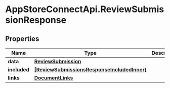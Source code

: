 # AppStoreConnectApi.ReviewSubmissionResponse

## Properties

Name | Type | Description | Notes
------------ | ------------- | ------------- | -------------
**data** | [**ReviewSubmission**](ReviewSubmission.md) |  | 
**included** | [**[ReviewSubmissionsResponseIncludedInner]**](ReviewSubmissionsResponseIncludedInner.md) |  | [optional] 
**links** | [**DocumentLinks**](DocumentLinks.md) |  | 


